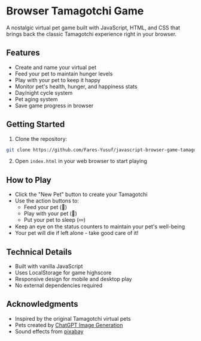 
# Browser Tamagotchi Game

A nostalgic virtual pet game built with JavaScript, HTML, and CSS that brings back the classic Tamagotchi experience right in your browser.

## Features

- Create and name your virtual pet
- Feed your pet to maintain hunger levels
- Play with your pet to keep it happy
- Monitor pet's health, hunger, and happiness stats
- Day/night cycle system
- Pet aging system
- Save game progress in browser

## Getting Started

1. Clone the repository:
```bash
git clone https://github.com/Fares-Yusuf/javascript-browser-game-tamagotchi.git
```
2. Open `index.html` in your web browser to start playing

## How to Play

- Click the "New Pet" button to create your Tamagotchi
- Use the action buttons to:
  - Feed your pet (🍖)
  - Play with your pet (🎾)
  - Put your pet to sleep (💤)
- Keep an eye on the status counters to maintain your pet's well-being
- Your pet will die if left alone - take good care of it!

## Technical Details

- Built with vanilla JavaScript
- Uses LocalStorage for game highscore
- Responsive design for mobile and desktop play
- No external dependencies required

## Acknowledgments

- Inspired by the original Tamagotchi virtual pets
- Pets created by [ChatGPT Image Generation](https://www.chat.com)
- Sound effects from [pixabay](https://pixabay.com/sound-effects/)
